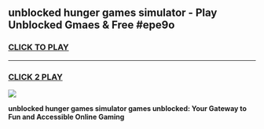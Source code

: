 
## unblocked hunger games simulator - Play Unblocked Gmaes & Free #epe9o
<h3>
<a href="https://premium.freeplayer.one?title=unblocked_hunger_games_simulator&ref=01M">CLICK TO PLAY</a></h3>
<hr>

<h3>
<a href="https://premium.freeplayer.one?title=unblocked_hunger_games_simulator&ref=01M">CLICK 2 PLAY</a>
  
</h3>

<a href="https://premium.freeplayer.one?title=unblocked_hunger_games_simulator&ref=01M"><img src="https://clearcache.store/games.png"></a>


**unblocked hunger games simulator games unblocked: Your Gateway to Fun and Accessible Online Gaming**
